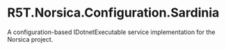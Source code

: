 # R5T.Norsica.Configuration.Sardinia
A configuration-based IDotnetExecutable service implementation for the Norsica project.
